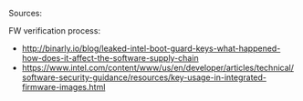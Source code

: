 Sources:

FW verification process: 
-  http://binarly.io/blog/leaked-intel-boot-guard-keys-what-happened-how-does-it-affect-the-software-supply-chain
-  https://www.intel.com/content/www/us/en/developer/articles/technical/software-security-guidance/resources/key-usage-in-integrated-firmware-images.html
